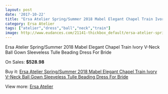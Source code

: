 ```yaml
---
layout: post
date: '2017-10-22'
title: "Ersa Atelier Spring/Summer 2018 Mabel Elegant Chapel Train Ivory V-Neck Ball Gown Sleeveless Tulle Beading Dress For Bride"
category: Ersa Atelier
tags: ["atelier","dress","ball","neck","train"]
image: http://www.eudances.com/21141-thickbox_default/ersa-atelier-spring-summer-2018-mabel-elegant-chapel-train-ivory-v-neck-ball-gown-sleeveless-tulle-beading-dress-for-bride.jpg
---
```

Ersa Atelier Spring/Summer 2018 Mabel Elegant Chapel Train Ivory V-Neck Ball Gown Sleeveless Tulle Beading Dress For Bride

On Sales: **$528.98**
<a href="https://www.eudances.com/en/ersa-atelier/6462-ersa-atelier-spring-summer-2018-mabel-elegant-chapel-train-ivory-v-neck-ball-gown-sleeveless-tulle-beading-dress-for-bride.html"><amp-img layout="responsive" width="600" height="600" src="//www.eudances.com/21141-thickbox_default/ersa-atelier-spring-summer-2018-mabel-elegant-chapel-train-ivory-v-neck-ball-gown-sleeveless-tulle-beading-dress-for-bride.jpg" alt="Ersa Atelier Spring/Summer 2018 Mabel Elegant Chapel Train Ivory V-Neck Ball Gown Sleeveless Tulle Beading Dress For Bride 0" /></a>
<a href="https://www.eudances.com/en/ersa-atelier/6462-ersa-atelier-spring-summer-2018-mabel-elegant-chapel-train-ivory-v-neck-ball-gown-sleeveless-tulle-beading-dress-for-bride.html"><amp-img layout="responsive" width="600" height="600" src="//www.eudances.com/21144-thickbox_default/ersa-atelier-spring-summer-2018-mabel-elegant-chapel-train-ivory-v-neck-ball-gown-sleeveless-tulle-beading-dress-for-bride.jpg" alt="Ersa Atelier Spring/Summer 2018 Mabel Elegant Chapel Train Ivory V-Neck Ball Gown Sleeveless Tulle Beading Dress For Bride 1" /></a>
<a href="https://www.eudances.com/en/ersa-atelier/6462-ersa-atelier-spring-summer-2018-mabel-elegant-chapel-train-ivory-v-neck-ball-gown-sleeveless-tulle-beading-dress-for-bride.html"><amp-img layout="responsive" width="600" height="600" src="//www.eudances.com/21143-thickbox_default/ersa-atelier-spring-summer-2018-mabel-elegant-chapel-train-ivory-v-neck-ball-gown-sleeveless-tulle-beading-dress-for-bride.jpg" alt="Ersa Atelier Spring/Summer 2018 Mabel Elegant Chapel Train Ivory V-Neck Ball Gown Sleeveless Tulle Beading Dress For Bride 2" /></a>
<a href="https://www.eudances.com/en/ersa-atelier/6462-ersa-atelier-spring-summer-2018-mabel-elegant-chapel-train-ivory-v-neck-ball-gown-sleeveless-tulle-beading-dress-for-bride.html"><amp-img layout="responsive" width="600" height="600" src="//www.eudances.com/21142-thickbox_default/ersa-atelier-spring-summer-2018-mabel-elegant-chapel-train-ivory-v-neck-ball-gown-sleeveless-tulle-beading-dress-for-bride.jpg" alt="Ersa Atelier Spring/Summer 2018 Mabel Elegant Chapel Train Ivory V-Neck Ball Gown Sleeveless Tulle Beading Dress For Bride 3" /></a>

Buy it: [Ersa Atelier Spring/Summer 2018 Mabel Elegant Chapel Train Ivory V-Neck Ball Gown Sleeveless Tulle Beading Dress For Bride](https://www.eudances.com/en/ersa-atelier/6462-ersa-atelier-spring-summer-2018-mabel-elegant-chapel-train-ivory-v-neck-ball-gown-sleeveless-tulle-beading-dress-for-bride.html "Ersa Atelier Spring/Summer 2018 Mabel Elegant Chapel Train Ivory V-Neck Ball Gown Sleeveless Tulle Beading Dress For Bride")

View more: [Ersa Atelier](https://www.eudances.com/en/103-ersa-atelier "Ersa Atelier")